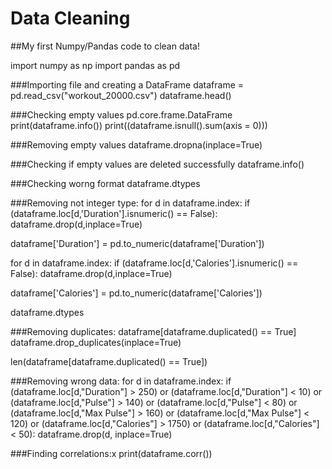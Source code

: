 # Data Cleaning
##My first Numpy/Pandas code to clean data!

import numpy as np
import pandas as pd

###Importing file and creating a DataFrame
dataframe = pd.read_csv("workout_20000.csv")
dataframe.head()

###Checking empty values
pd.core.frame.DataFrame
print(dataframe.info())
print((dataframe.isnull().sum(axis = 0)))

###Removing empty values
dataframe.dropna(inplace=True)

###Checking if empty values are deleted successfully
dataframe.info()


###Checking worng format
dataframe.dtypes

###Removing not integer type:
for d in dataframe.index:
    if (dataframe.loc[d,'Duration'].isnumeric() == False):
        dataframe.drop(d,inplace=True)

dataframe['Duration'] = pd.to_numeric(dataframe['Duration'])

for d in dataframe.index:
    if (dataframe.loc[d,'Calories'].isnumeric() == False):
        dataframe.drop(d,inplace=True)

dataframe['Calories'] = pd.to_numeric(dataframe['Calories'])

dataframe.dtypes


###Removing duplicates:
dataframe[dataframe.duplicated() == True]
dataframe.drop_duplicates(inplace=True)

len(dataframe[dataframe.duplicated() == True])

###Removing wrong data:
for d in dataframe.index:
    if (dataframe.loc[d,"Duration"] > 250) or (dataframe.loc[d,"Duration"] < 10) or (dataframe.loc[d,"Pulse"] > 140) or (dataframe.loc[d,"Pulse"] < 80) or (dataframe.loc[d,"Max Pulse"] > 160) or (dataframe.loc[d,"Max Pulse"] < 120) or (dataframe.loc[d,"Calories"] > 1750) or (dataframe.loc[d,"Calories"] < 50):
        dataframe.drop(d, inplace=True)


###Finding correlations:x
print(dataframe.corr())
